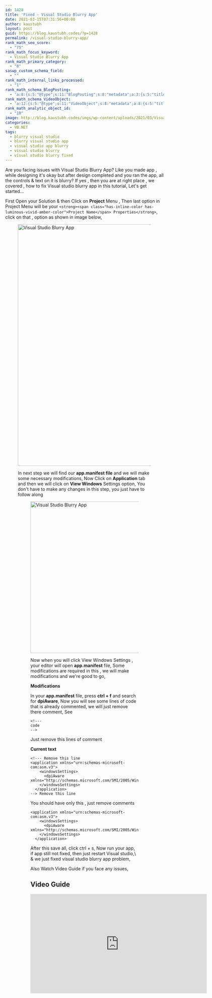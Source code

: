 ```yaml
---
id: 1428
title: 'Fixed - Visual Studio Blurry App'
date: 2021-03-15T07:31:56+00:00
author: kaustubh
layout: post
guid: https://blog.kaustubh.codes/?p=1428
permalink: /visual-studio-blurry-app/
rank_math_seo_score:
  - "75"
rank_math_focus_keyword:
  - Visual Studio Blurry App
rank_math_primary_category:
  - "8"
saswp_custom_schema_field:
  - ""
rank_math_internal_links_processed:
  - "1"
rank_math_schema_BlogPosting:
  - 'a:8:{s:5:"@type";s:11:"BlogPosting";s:8:"metadata";a:3:{s:5:"title";s:7:"Article";s:4:"type";s:8:"template";s:9:"isPrimary";b:1;}s:8:"headline";s:11:"%seo_title%";s:11:"description";s:17:"%seo_description%";s:13:"datePublished";s:20:"%date(Y-m-dTH:i:sP)%";s:12:"dateModified";s:24:"%modified(Y-m-dTH:i:sP)%";s:5:"image";a:2:{s:5:"@type";s:11:"ImageObject";s:3:"url";s:16:"%post_thumbnail%";}s:6:"author";a:2:{s:5:"@type";s:6:"Person";s:4:"name";s:6:"%name%";}}'
rank_math_schema_VideoObject:
  - 'a:12:{s:5:"@type";s:11:"VideoObject";s:8:"metadata";a:8:{s:5:"title";s:5:"Video";s:4:"type";s:8:"template";s:9:"shortcode";s:15:"s-604f0d6fa6526";s:9:"isPrimary";b:0;s:23:"reviewLocationShortcode";s:24:"[rank_math_rich_snippet]";s:8:"category";s:12:"%categories%";s:4:"tags";s:6:"%tags%";s:15:"isAutoGenerated";b:1;}s:4:"name";s:11:"%seo_title%";s:11:"description";s:17:"%seo_description%";s:10:"uploadDate";s:10:"2021-03-15";s:12:"thumbnailUrl";s:16:"%post_thumbnail%";s:8:"embedUrl";s:56:"https://www.youtube.com/embed/iLYgpLGRAqg?feature=oembed";s:10:"contentUrl";s:0:"";s:8:"duration";s:6:"PT1M6S";s:5:"width";s:4:"1280";s:6:"height";s:3:"720";s:16:"isFamilyFriendly";b:1;}'
rank_math_analytic_object_id:
  - "10"
image: http://blog.kaustubh.codes/imgs/wp-content/uploads/2021/03/Visual-Studio-Blurry-1200x675.png
categories:
  - VB.NET
tags:
  - blurry visual studio
  - blurry visual studio app
  - visual studio app blurry
  - visual studio blurry
  - visual studio blurry fixed
---
```

 

Are you facing issues with Visual Studio Blurry App? Like you made app , while designing it's okay but after design completed and you ran the app, all the controls & text on it is blurry? If yes , then you are at right place , we covered , how to fix Visual studio blurry app in this tutorial, Let's get started&#8230;

First Open your Solution & then Click on **Project** Menu , Then last option in Project Menu will be your `<strong><span class="has-inline-color has-luminous-vivid-amber-color">Project Name</span> Properties</strong>`, click on that , option as shown in image below,<figure class="wp-block-image size-large">

<img loading="lazy" width="659" height="766" src="http://blog.kaustubh.codes/imgs/wp-content/uploads/2021/03/Visual-Studio-Blurry-1.png" alt="Visual Studio Blurry App" class="wp-image-1431" srcset="https://blog.kaustubh.codes/imgs/wp-content/uploads/2021/03/Visual-Studio-Blurry-1.png 659w, https://blog.kaustubh.codes/imgs/wp-content/uploads/2021/03/Visual-Studio-Blurry-1-258x300.png 258w" sizes="(max-width: 659px) 100vw, 659px" /> 

In next step we will find our **app.manifest file** and we will make some necessary modifications, Now Click on **Application** tab and then we will click on **View Windows** Settings option, You don't have to make any changes in this step, you just have to follow along<figure class="wp-block-image size-large">

<img loading="lazy" width="1024" height="480" src="http://blog.kaustubh.codes/imgs/wp-content/uploads/2021/03/Visual-Studio-Blurry-2-1024x480.png" alt="Visual Studio Blurry App" class="wp-image-1432" srcset="https://blog.kaustubh.codes/imgs/wp-content/uploads/2021/03/Visual-Studio-Blurry-2-1024x480.png 1024w, https://blog.kaustubh.codes/imgs/wp-content/uploads/2021/03/Visual-Studio-Blurry-2-300x141.png 300w, https://blog.kaustubh.codes/imgs/wp-content/uploads/2021/03/Visual-Studio-Blurry-2-768x360.png 768w, https://blog.kaustubh.codes/imgs/wp-content/uploads/2021/03/Visual-Studio-Blurry-2.png 1060w" sizes="(max-width: 1024px) 100vw, 1024px" /> 

Now when you will click View Windows Settings , your editor will open **app.manifest** file, Some modifications are required in this , we will make modifications and we're good to go,

**Modifications**

In your **app.manifest** file, press **ctrl + f** and search for **dpiAware**, Now you will see some lines of code that is already commented, we will just remove there comment, See 

<pre class="wp-block-code"><code>&lt;!---
code
--></code></pre>

Just remove this lines of comment

**Current text**

<pre class="wp-block-code"><code>&lt;!--- Remove this line
&lt;application xmlns="urn:schemas-microsoft-com:asm.v3">
    &lt;windowsSettings>
      &lt;dpiAware xmlns="http://schemas.microsoft.com/SMI/2005/WindowsSettings">true&lt;/dpiAware>
    &lt;/windowsSettings>
  &lt;/application>
--> Remove this line</code></pre>

You should have only this , just remove comments

<pre class="wp-block-code"><code>&lt;application xmlns="urn:schemas-microsoft-com:asm.v3">
    &lt;windowsSettings>
      &lt;dpiAware xmlns="http://schemas.microsoft.com/SMI/2005/WindowsSettings">true&lt;/dpiAware>
    &lt;/windowsSettings>
  &lt;/application></code></pre>

After this save all, click ctrl + s, Now run your app, if app still not fixed, then just restart Visual studio,\ & we just fixed visual studio blurry app problem,

Also Watch Video Guide if you face any issues,

## Video Guide

<iframe width="560" height="315" src="https://www.youtube.com/embed/iLYgpLGRAqg" title="YouTube video player" frameborder="0" allow="accelerometer; autoplay; clipboard-write; encrypted-media; gyroscope; picture-in-picture" allowfullscreen></iframe>